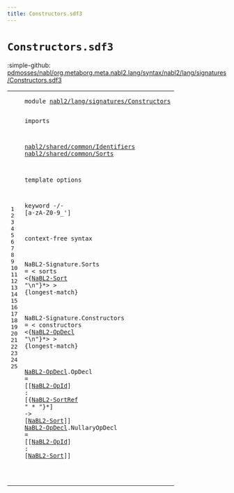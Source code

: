 ```yaml
---
title: Constructors.sdf3
---
```


# `Constructors.sdf3`

:simple-github: [pdmosses/nabl/org.metaborg.meta.nabl2.lang/syntax/nabl2/lang/signatures/Constructors.sdf3]

[pdmosses/nabl/org.metaborg.meta.nabl2.lang/syntax/nabl2/lang/signatures/Constructors.sdf3]: https://github.com/pdmosses/nabl/blob/master/org.metaborg.meta.nabl2.lang/syntax/nabl2/lang/signatures/Constructors.sdf3 "The source file on GitHub"

<div class="sdf3"><table class="highlighttable"><tbody><tr><td class="linenos"><div class="linenodiv"><pre><span></span>1
2
3
4
5
6
7
8
9
10
11
12
13
14
15
16
17
18
19
20
21
22
23
24
25
</pre></div></td>
<td class="code"><pre><code><span class="keyword">module</span> <a href="../Signature.sdf3#nabl2/lang/signatures/Constructors_80_114" id="nabl2/lang/signatures/Constructors_7_41" title="Referenced at ../Signature.sdf3 line 6">nabl2/lang/signatures/Constructors</a>

<span class="keyword">imports</span>

  <a href="../../../../../../../file:/Users/pdm/eclipse/spoofax-dev/Eclipse.app/Contents/Eclipse/plugins/org.metaborg.meta.nabl2.shared.eclipse_2.6.0.20230609-133100-master/target/unpacked/latest/syntax/nabl2/shared/common/Identifiers.sdf3#nabl2/shared/common/Identifiers_7_38" id="nabl2/shared/common/Identifiers_54_85" title="Defined at ../../../../../../../file:/Users/pdm/eclipse/spoofax-dev/Eclipse.app/Contents/Eclipse/plugins/org.metaborg.meta.nabl2.shared.eclipse_2.6.0.20230609-133100-master/target/unpacked/latest/syntax/nabl2/shared/common/Identifiers.sdf3 line 1">nabl2/shared/common/Identifiers</a>
  <a href="../../../../../../../file:/Users/pdm/eclipse/spoofax-dev/Eclipse.app/Contents/Eclipse/plugins/org.metaborg.meta.nabl2.shared.eclipse_2.6.0.20230609-133100-master/target/unpacked/latest/syntax/nabl2/shared/common/Sorts.sdf3#nabl2/shared/common/Sorts_7_32" id="nabl2/shared/common/Sorts_88_113" title="Defined at ../../../../../../../file:/Users/pdm/eclipse/spoofax-dev/Eclipse.app/Contents/Eclipse/plugins/org.metaborg.meta.nabl2.shared.eclipse_2.6.0.20230609-133100-master/target/unpacked/latest/syntax/nabl2/shared/common/Sorts.sdf3 line 1">nabl2/shared/common/Sorts</a>

<span class="keyword">template options</span>

  <span class="keyword">keyword</span> -/- [<span class="cons_Regular">a</span>-<span class="cons_Regular">z</span><span class="cons_Regular">A</span>-<span class="cons_Regular">Z</span><span class="cons_Regular">0</span>-<span class="cons_Regular">9</span>\_\']

<span class="keyword">context-free syntax</span>

  <span id="NaBL2-Signature_187_202" title="Not referenced locally, nor via imports">NaBL2-Signature</span>.<span class="cons_Constructor"><span id="Sorts_203_208" title="Not referenced locally, nor via imports">Sorts</span></span> = &lt;
    <span class="cons_String">sorts</span>
      &lt;{<a href="../../../../../../../file:/Users/pdm/eclipse/spoofax-dev/Eclipse.app/Contents/Eclipse/plugins/org.metaborg.meta.nabl2.shared.eclipse_2.6.0.20230609-133100-master/target/unpacked/latest/syntax/nabl2/shared/common/Sorts.sdf3#NaBL2-Sort_150_160" id="NaBL2-Sort_231_241" title="Defined at ../../../../../../../file:/Users/pdm/eclipse/spoofax-dev/Eclipse.app/Contents/Eclipse/plugins/org.metaborg.meta.nabl2.shared.eclipse_2.6.0.20230609-133100-master/target/unpacked/latest/syntax/nabl2/shared/common/Sorts.sdf3 line 13">NaBL2-Sort</a> <span class="cons_Lit">"\n"</span>}*&gt;
  &gt; {<span class="keyword">longest-match</span>}

  <span id="NaBL2-Signature_273_288" title="Not referenced locally, nor via imports">NaBL2-Signature</span>.<span class="cons_Constructor"><span id="Constructors_289_301" title="Not referenced locally, nor via imports">Constructors</span></span> = &lt;
    <span class="cons_String">constructors</span>
      &lt;{<a href="#NaBL2-OpDecl_375_387" id="NaBL2-OpDecl_331_343" title="Defined at line 24, 25">NaBL2-OpDecl</a> <span class="cons_Lit">"\n"</span>}*&gt;
  &gt; {<span class="keyword">longest-match</span>}

  <a href="#NaBL2-OpDecl_331_343" id="NaBL2-OpDecl_375_387" title="Referenced at line 21">NaBL2-OpDecl</a>.<span class="cons_Constructor"><span id="OpDecl_388_394" title="Not referenced locally, nor via imports">OpDecl</span></span>        = [[<a href="../../../../../../../file:/Users/pdm/eclipse/spoofax-dev/Eclipse.app/Contents/Eclipse/plugins/org.metaborg.meta.nabl2.shared.eclipse_2.6.0.20230609-133100-master/target/unpacked/latest/syntax/nabl2/shared/common/Identifiers.sdf3#NaBL2-OpId_534_544" id="NaBL2-OpId_406_416" title="Defined at ../../../../../../../file:/Users/pdm/eclipse/spoofax-dev/Eclipse.app/Contents/Eclipse/plugins/org.metaborg.meta.nabl2.shared.eclipse_2.6.0.20230609-133100-master/target/unpacked/latest/syntax/nabl2/shared/common/Identifiers.sdf3 line 22, 23">NaBL2-OpId</a>] <span class="cons_String">:</span> [{<a href="../../../../../../../file:/Users/pdm/eclipse/spoofax-dev/Eclipse.app/Contents/Eclipse/plugins/org.metaborg.meta.nabl2.shared.eclipse_2.6.0.20230609-133100-master/target/unpacked/latest/syntax/nabl2/shared/common/Sorts.sdf3#NaBL2-SortRef_194_207" id="NaBL2-SortRef_422_435" title="Defined at ../../../../../../../file:/Users/pdm/eclipse/spoofax-dev/Eclipse.app/Contents/Eclipse/plugins/org.metaborg.meta.nabl2.shared.eclipse_2.6.0.20230609-133100-master/target/unpacked/latest/syntax/nabl2/shared/common/Sorts.sdf3 line 15, 16, 17, 18, 19, 20, 21, 22, 23">NaBL2-SortRef</a> <span class="cons_Lit">" * "</span>}*] <span class="cons_String">-&gt;</span> [<a href="../../../../../../../file:/Users/pdm/eclipse/spoofax-dev/Eclipse.app/Contents/Eclipse/plugins/org.metaborg.meta.nabl2.shared.eclipse_2.6.0.20230609-133100-master/target/unpacked/latest/syntax/nabl2/shared/common/Sorts.sdf3#NaBL2-Sort_150_160" id="NaBL2-Sort_449_459" title="Defined at ../../../../../../../file:/Users/pdm/eclipse/spoofax-dev/Eclipse.app/Contents/Eclipse/plugins/org.metaborg.meta.nabl2.shared.eclipse_2.6.0.20230609-133100-master/target/unpacked/latest/syntax/nabl2/shared/common/Sorts.sdf3 line 13">NaBL2-Sort</a>]]
  <a href="#NaBL2-OpDecl_331_343" id="NaBL2-OpDecl_464_476" title="Referenced at line 21">NaBL2-OpDecl</a>.<span class="cons_Constructor"><span id="NullaryOpDecl_477_490" title="Not referenced locally, nor via imports">NullaryOpDecl</span></span> = [[<a href="../../../../../../../file:/Users/pdm/eclipse/spoofax-dev/Eclipse.app/Contents/Eclipse/plugins/org.metaborg.meta.nabl2.shared.eclipse_2.6.0.20230609-133100-master/target/unpacked/latest/syntax/nabl2/shared/common/Identifiers.sdf3#NaBL2-OpId_534_544" id="NaBL2-OpId_495_505" title="Defined at ../../../../../../../file:/Users/pdm/eclipse/spoofax-dev/Eclipse.app/Contents/Eclipse/plugins/org.metaborg.meta.nabl2.shared.eclipse_2.6.0.20230609-133100-master/target/unpacked/latest/syntax/nabl2/shared/common/Identifiers.sdf3 line 22, 23">NaBL2-OpId</a>] <span class="cons_String">:</span> [<a href="../../../../../../../file:/Users/pdm/eclipse/spoofax-dev/Eclipse.app/Contents/Eclipse/plugins/org.metaborg.meta.nabl2.shared.eclipse_2.6.0.20230609-133100-master/target/unpacked/latest/syntax/nabl2/shared/common/Sorts.sdf3#NaBL2-Sort_150_160" id="NaBL2-Sort_510_520" title="Defined at ../../../../../../../file:/Users/pdm/eclipse/spoofax-dev/Eclipse.app/Contents/Eclipse/plugins/org.metaborg.meta.nabl2.shared.eclipse_2.6.0.20230609-133100-master/target/unpacked/latest/syntax/nabl2/shared/common/Sorts.sdf3 line 13">NaBL2-Sort</a>]]

</code></pre></td></tr></tbody></table></div>
